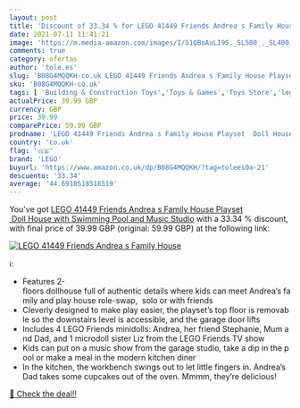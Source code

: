 ```yaml
---
layout: post
title: 'Discount of 33.34 % for LEGO 41449 Friends Andrea s Family House'
date: 2021-07-11 11:41:21
image: 'https://m.media-amazon.com/images/I/51QBoAuLI9S._SL500_._SL400_.jpg'
comments: true
category: ofertas
author: 'tole.es'
slug: 'B08G4MQQKH-co.uk LEGO 41449 Friends Andrea s Family House Playset Doll...'
sku: 'B08G4MQQKH-co.uk'
tags: [ 'Building & Construction Toys','Toys & Games','Toys Store','lego', ]
actualPrice: 39.99 GBP
currency: GBP
price: 39.99
comparePrice: 59.99 GBP
prodname: 'LEGO 41449 Friends Andrea s Family House Playset  Doll House with Swimming Pool and Music Studio'
country: 'co.uk'
flag: '🇬🇧'
brand: 'LEGO'
buyurl: 'https://www.amazon.co.uk/dp/B08G4MQQKH/?tag=tolees0a-21'
descuento: '33.34'
average: '44.6918518518519'
---
```


You've got [LEGO 41449 Friends Andrea s Family House Playset  Doll House with Swimming Pool and Music Studio](https://www.amazon.co.uk/dp/B08G4MQQKH/?tag=tolees0a-21) with a  33.34 % discount, with final price of 39.99 GBP (original: 59.99 GBP) at the following link:

[![LEGO 41449 Friends Andrea s Family House](https://m.media-amazon.com/images/I/51QBoAuLI9S._SL500_._SL400_.jpg)](https://www.amazon.co.uk/dp/B08G4MQQKH/?tag=tolees0a-21)

ℹ️:

- Features 2-floors dollhouse full of authentic details where kids can meet Andrea’s family and play house role-swap,  solo or with friends
- Cleverly designed to make play easier, the playset’s top floor is removable so the downstairs level is accessible, and the garage door lifts
- Includes 4 LEGO Friends minidolls: Andrea, her friend Stephanie, Mum and Dad, and 1 microdoll sister Liz from the LEGO Friends TV show
- Kids can put on a music show from the garage studio, take a dip in the pool or make a meal in the modern kitchen diner
- In the kitchen, the workbench swings out to let little fingers in. Andrea’s Dad takes some cupcakes out of the oven. Mmmm, they’re delicious!

[🛒 Check the deal!!](https://www.amazon.co.uk/dp/B08G4MQQKH/?tag=tolees0a-21)
